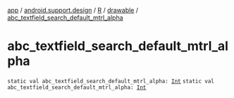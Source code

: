 [app](../../../index.md) / [android.support.design](../../index.md) / [R](../index.md) / [drawable](index.md) / [abc_textfield_search_default_mtrl_alpha](.)

# abc_textfield_search_default_mtrl_alpha

`static val abc_textfield_search_default_mtrl_alpha: `[`Int`](https://kotlinlang.org/api/latest/jvm/stdlib/kotlin/-int/index.html)
`static val abc_textfield_search_default_mtrl_alpha: `[`Int`](https://kotlinlang.org/api/latest/jvm/stdlib/kotlin/-int/index.html)